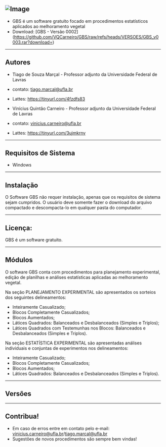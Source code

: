 
![Image](https://github.com/user-attachments/assets/762d2f59-8eb0-40eb-913f-c98ffc2f9c34)
---

- GBS é um software gratuito focado em procedimentos estatísticos aplicados ao melhoramento vegetal
- Download: [GBS - Versão 0002] (https://github.com/VQCarneiro/GBS/raw/refs/heads/VERSOES/GBS_v0003.rar?download=)

---
## Autores

- Tiago de Souza Marçal - Professor adjunto da Universidade Federal de Lavras 
- contato: tiago.marcal@ufla.br
- Lattes: https://tinyurl.com/4fzdfs83

- Vinícius Quintão Carneiro - Professor adjunto da Universidade Federal de Lavras 
- contato: vinicius.carneiro@ufla.br
- Lattes: https://tinyurl.com/3ujmkrnv

---
## Requisitos de Sistema

- Windows

---
## Instalação

O Software GBS não requer instalação, apenas que os requisitos de sistema sejam cumpridos. O usuário deve somente fazer o download do arquivo compactado e descompacta-lo em qualquer pasta do computador.

---
## Licença:

GBS é um software gratuito.

---
## Módulos

O software GBS conta com procedimentos para planejamento experimental, edição de planilhas e análises estatísticas aplicadas ao melhoramento vegetal. 

Na seção PLANEJAMENTO EXPERIMENTAL são apresentados os sorteios dos seguintes delineamentos:
- Inteiramente Casualizado;
- Blocos Completamente Casualizados;
- Blocos Aumentados;
- Látices Quadrados: Balanceados e Desbalanceados (Simples e Triplos);
- Látices Quadrados com Testemunhas nos Blocos: Balanceados e Desbalanceados (Simples e Triplos).

Na seção ESTATÍSTICA EXPERIMENTAL são apresentadas análises individuais e conjuntas de experimentos nos delineamentos:
- Inteiramente Casualizado;
- Blocos Completamente Casualizados;
- Blocos Aumentados;
- Látices Quadrados: Balanceados e Desbalanceados (Simples e Triplos).
---
## Versões

---

## Contribua!

- Em caso de erros entre em contato pelo e-mail: vinicius.carneiro@ufla.br/tiago.marcal@ufla.br
- Sugestões de novos procedimentos são sempre bem vindas!
